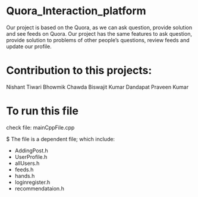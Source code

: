 # Quora_Interaction_platform
Our project is based on the Quora, as we can ask question, provide solution and see feeds on Quora. Our project has the same features to ask question, 
provide solution to problems of other people’s questions, review feeds and update our profile.

# Contribution to this projects:
Nishant Tiwari
Bhowmik Chawda
Biswajit Kumar Dandapat
Praveen Kumar

# To run this file
check file: mainCppFile.cpp

$ The file is a dependent file; which include:
- AddingPost.h
- UserProfile.h
- allUsers.h
- feeds.h
- hands.h
- loginregister.h
- recommendataion.h

